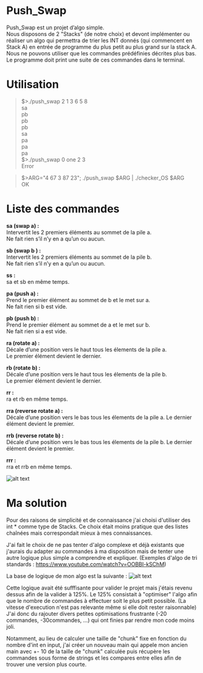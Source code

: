 # Push_Swap
Push_Swap est un projet d’algo simple.<br />
Nous disposons de 2 "Stacks" (de notre choix) et devont implémenter ou réaliser un algo qui permettra de trier les INT donnés (qui commencent en Stack A) en entrée de programme du plus petit au plus grand sur la stack A.<br />
Nous ne pouvons utiliser que les commandes prédéfinies décrites plus bas.<br />
Le programme doit print une suite de ces commandes dans le terminal.<br />

# Utilisation

> $>./push_swap 2 1 3 6 5 8<br />
> sa<br />
> pb<br />
> pb<br />
> pb<br />
> sa<br />
> pa<br />
> pa<br />
> pa<br />
> $>./push_swap 0 one 2 3<br />
> Error<br />

> $>ARG="4 67 3 87 23"; ./push_swap $ARG | ./checker_OS $ARG<br />
> OK<br />

# Liste des commandes

**__sa (swap a) :__**<br />
  Intervertit les 2 premiers éléments au sommet de la pile a.<br />
  Ne fait rien s’il n’y en a qu’un ou aucun.<br />

**__sb (swap b ) :__**<br />
  Intervertit les 2 premiers éléments au sommet de la pile b.<br />
  Ne fait rien s’il n’y en a qu’un ou aucun.<br />
  
**__ss :__** <br />
  sa et sb en même temps.<br />
  
**__pa (push a) :__**<br />
  Prend le premier élément au sommet de b et le met sur a.<br />
  Ne fait rien si b est vide.<br />
  
**__pb (push b) :__**<br />
  Prend le premier élément au sommet de a et le met sur b.<br />
  Ne fait rien si a est vide.<br />
  
**__ra (rotate a) :__**<br />
  Décale d’une position vers le haut tous les élements de la pile a.<br />
  Le premier élément devient le dernier.<br />
  
**__rb (rotate b) :__**<br />
  Décale d’une position vers le haut tous les élements de la pile b.<br />
  Le premier élément devient le dernier.<br />
  
**__rr :__**<br />
  ra et rb en même temps.<br />
  
**__rra (reverse rotate a) :__**<br />
  Décale d’une position vers le bas tous les élements de la pile a. Le dernier élément devient le premier.<br />
  
**__rrb (reverse rotate b) :__**<br />
  Décale d’une position vers le bas tous les élements de la pile b. Le dernier élément devient le premier.<br />
  
**__rrr :__**<br />
  rra et rrb en même temps.<br />

![alt text](https://cdn.discordapp.com/attachments/903236693463797810/1023507482057904148/push_swap2.png)

# Ma solution
Pour des raisons de simplicité et de connaissance j'ai choisi d'utiliser des int * comme type de Stacks.
Ce choix était moins pratique que des listes chaînées mais correspondait mieux à mes connaissances.

J'ai fait le choix de ne pas tenter d'algo complexe et déjà existants que j'aurais du adapter au commandes à ma disposition mais de tenter une autre logique plus simple a comprendre et expliquer.
(Exemples d'algo de tri standards : https://www.youtube.com/watch?v=OOBBI-kSChM)

La base de logique de mon algo est la suivante :
![alt text](https://cdn.discordapp.com/attachments/903236693463797810/1023514160853696624/algo.png)

Cette logique avait été sufffisante pour valider le projet mais j'étais revenu dessus afin de la valider à 125%.
Le 125% consistait à "optimiser" l'algo afin que le nombre de commandes à effectuer soit le plus petit possible. (La vitesse d'execution n'est pas relevante même si elle doit rester raisonnable)
J'ai donc du rajouter divers petites optimisations frustrante (-20 commandes, -30commandes, ...) qui ont finies par rendre mon code moins joli.

Notamment, au lieu de calculer une taille de "chunk" fixe en fonction du nombre d'int en input, j'ai créer un nouveau main qui appele mon ancien main avec +- 10 de la taille de "chunk" calculée puis récupère les commandes sous forme de strings et les compares entre elles afin de trouver une version plus courte.
